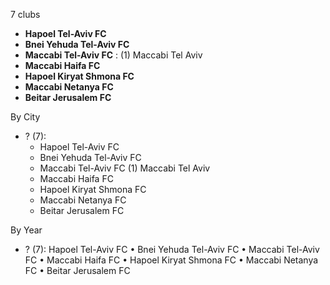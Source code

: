 7 clubs

- **Hapoel Tel-Aviv FC**
- **Bnei Yehuda Tel-Aviv FC**
- **Maccabi Tel-Aviv FC** : (1) Maccabi Tel Aviv
- **Maccabi Haifa FC**
- **Hapoel Kiryat Shmona FC**
- **Maccabi Netanya FC**
- **Beitar Jerusalem FC**




By City

- ? (7): 
  - Hapoel Tel-Aviv FC 
  - Bnei Yehuda Tel-Aviv FC 
  - Maccabi Tel-Aviv FC  (1) Maccabi Tel Aviv
  - Maccabi Haifa FC 
  - Hapoel Kiryat Shmona FC 
  - Maccabi Netanya FC 
  - Beitar Jerusalem FC 




By Year

- ? (7):   Hapoel Tel-Aviv FC • Bnei Yehuda Tel-Aviv FC • Maccabi Tel-Aviv FC • Maccabi Haifa FC • Hapoel Kiryat Shmona FC • Maccabi Netanya FC • Beitar Jerusalem FC




